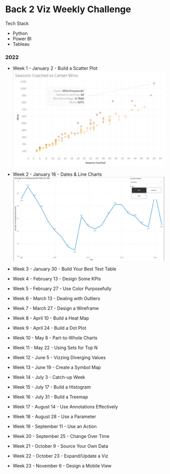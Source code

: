 # Back 2 Viz Weekly Challenge

Tech Stack
- Python
- Power BI
- Tableau

### 2022
- Week 1 - January 2 - Build a Scatter Plot
![W1Data](week1.jpg)
- Week 2 - January 16 - Dates & Line Charts
![W2Data](week2.jpg)
- Week 3 - January 30 - Build Your Best Text Table
 
- Week 4 - February 13 - Design Some KPIs
 
- Week 5 - February 27 - Use Color Purposefully
 
- Week 6 - March 13 - Dealing with Outliers
 
- Week 7 - March 27 - Design a Wireframe
 
- Week 8 - April 10 - Build a Heat Map
 
- Week 9 - April 24 - Build a Dot Plot
 
- Week 10 -  May 8 - Part-to-Whole Charts
 
- Week 11 - May 22 - Using Sets for Top N
 
- Week 12 - June 5 - Vizzing Diverging Values
 
- Week 13 - June 19 - Create a Symbol Map
 
- Week 14 - July 3 - Catch-up Week
 
- Week 15 - July 17 - Build a Histogram
 
- Week 16 - July 31 - Build a Treemap
 
- Week 17 - August 14 - Use Annotations Effectively
 
- Week 18 - August 28 - Use a Parameter
 
- Week 19 - September 11 - Use an Action
 
- Week 20 - September 25 - Change Over Time
 
- Week 21 - October 9 - Source Your Own Data
 
- Week 22 - October 23 - Expand/Update a Viz
 
- Week 23 - November 6 - Design a Mobile View